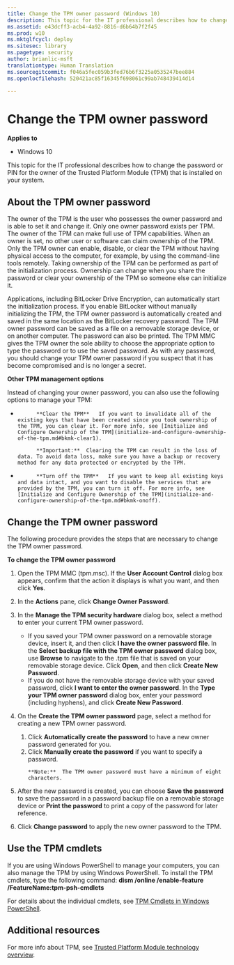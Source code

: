 ```yaml
---
title: Change the TPM owner password (Windows 10)
description: This topic for the IT professional describes how to change the password or PIN for the owner of the Trusted Platform Module (TPM) that is installed on your system.
ms.assetid: e43dcff3-acb4-4a92-8816-d6b64b7f2f45
ms.prod: w10
ms.mktglfcycl: deploy
ms.sitesec: library
ms.pagetype: security
author: brianlic-msft
translationtype: Human Translation
ms.sourcegitcommit: f046a5fec059b3fed76b6f3225a0535247bee884
ms.openlocfilehash: 520421ac85f16345f698061c99ab748439414d14

---
```


# Change the TPM owner password

**Applies to**
-   Windows 10

This topic for the IT professional describes how to change the password or PIN for the owner of the Trusted Platform Module (TPM) that is installed on your system.

## About the TPM owner password
The owner of the TPM is the user who possesses the owner password and is able to set it and change it. Only one owner password exists per TPM. The owner of the TPM can make full use of TPM capabilities. When an owner is set, no other user or software can claim ownership of the TPM. Only the TPM owner can enable, disable, or clear the TPM without having physical access to the computer, for example, by using the command-line tools remotely. Taking ownership of the TPM can be performed as part of the initialization process. Ownership can change when you share the password or clear your ownership of the TPM so someone else can initialize it.

Applications, including BitLocker Drive Encryption, can automatically start the initialization process. If you enable BitLocker without manually initializing the TPM, the TPM owner password is automatically created and saved in the same location as the BitLocker recovery password.
The TPM owner password can be saved as a file on a removable storage device, or on another computer. The password can also be printed. The TPM MMC gives the TPM owner the sole ability to choose the appropriate option to type the password or to use the saved password.
As with any password, you should change your TPM owner password if you suspect that it has become compromised and is no longer a secret.

**Other TPM management options**

Instead of changing your owner password, you can also use the following options to manage your TPM:

-   
            **Clear the TPM**   If you want to invalidate all of the existing keys that have been created since you took ownership of the TPM, you can clear it. For more info, see [Initialize and Configure Ownership of the TPM](initialize-and-configure-ownership-of-the-tpm.md#bkmk-clear1).

    >
            **Important:**  Clearing the TPM can result in the loss of data. To avoid data loss, make sure you have a backup or recovery method for any data protected or encrypted by the TPM.
     
-   
            **Turn off the TPM**   If you want to keep all existing keys and data intact, and you want to disable the services that are provided by the TPM, you can turn it off. For more info, see [Initialize and Configure Ownership of the TPM](initialize-and-configure-ownership-of-the-tpm.md#bkmk-onoff).

## Change the TPM owner password

The following procedure provides the steps that are necessary to change the TPM owner password.

**To change the TPM owner password**

1.  Open the TPM MMC (tpm.msc). If the **User Account Control** dialog box appears, confirm that the action it displays is what you want, and then click **Yes**.
2.  In the **Actions** pane, click **Change Owner Password**.
3.  In the **Manage the TPM security hardware** dialog box, select a method to enter your current TPM owner password.

    -   If you saved your TPM owner password on a removable storage device, insert it, and then click **I have the owner password file**. In the **Select backup file with the TPM owner password** dialog box, use **Browse** to navigate to the .tpm file that is saved on your removable storage device. Click **Open**, and then click **Create New Password**.
    -   If you do not have the removable storage device with your saved password, click **I want to enter the owner password**. In the **Type your TPM owner password** dialog box, enter your password (including hyphens), and click **Create New Password**.
4.  On the **Create the TPM owner password** page, select a method for creating a new TPM owner password.

    1.  Click **Automatically create the password** to have a new owner password generated for you.
    2.  Click **Manually create the password** if you want to specify a password.
        >
            **Note:**  The TPM owner password must have a minimum of eight characters.
         
5.  After the new password is created, you can choose **Save the password** to save the password in a password backup file on a removable storage device or **Print the password** to print a copy of the password for later reference.

6.  Click **Change password** to apply the new owner password to the TPM.

## Use the TPM cmdlets

If you are using Windows PowerShell to manage your computers, you can also manage the TPM by using Windows PowerShell. To install the TPM cmdlets, type the following command: **dism /online /enable-feature /FeatureName:tpm-psh-cmdlets**

For details about the individual cmdlets, see [TPM Cmdlets in Windows PowerShell](http://technet.microsoft.com/library/jj603116.aspx).

## Additional resources

For more info about TPM, see [Trusted Platform Module technology overview](trusted-platform-module-overview.md#bkmk-additionalresources).



<!--HONumber=Jun16_HO4-->


